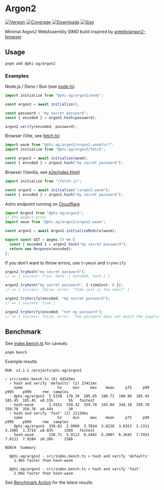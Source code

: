 # Argon2

[![Version](https://img.shields.io/npm/v/%40phi-ag%2Fargon2?style=for-the-badge&color=blue)](https://www.npmjs.com/package/@phi-ag/argon2)
[![Coverage](https://img.shields.io/codecov/c/github/phi-ag/argon2?style=for-the-badge)](https://app.codecov.io/github/phi-ag/argon2)
[![Downloads](https://img.shields.io/npm/d18m/%40phi-ag%2Fargon2?style=for-the-badge)](https://www.npmjs.com/package/@phi-ag/argon2)
[![Size](https://img.shields.io/npm/unpacked-size/%40phi-ag%2Fargon2?style=for-the-badge&label=size&color=lightgray)](https://www.npmjs.com/package/@phi-ag/argon2)

Minimal Argon2 WebAssembly SIMD build inspired by [antelle/argon2-browser](https://github.com/antelle/argon2-browser)

## Usage

    pnpm add @phi-ag/argon2

### Examples

Node.js / Deno / Bun (see [node.ts](src/node.ts))

```ts
import initialize from "@phi-ag/argon2/node";

const argon2 = await initialize();

const password = "my secret password";
const { encoded } = argon2.hash(password);

argon2.verify(encoded, password);
```

Browser (Vite, see [fetch.ts](src/fetch.ts))

```ts
import wasm from "@phi-ag/argon2/argon2.wasm?url";
import initialize from "@phi-ag/argon2/fetch";

const argon2 = await initialize(wasm);
const { encoded } = argon2.hash("my secret password");
```

Browser (Vanilla, see [e2e/index.html](e2e/index.html))

```ts
import initialize from "/fetch.js";

const argon2 = await initialize("/argon2.wasm");
const { encoded } = argon2.hash("my secret password");
```

Astro endpoint running on [Cloudflare](https://developers.cloudflare.com/workers/runtime-apis/webassembly/javascript/#use-from-javascript)

```ts
import Argon2 from "@phi-ag/argon2";
// @ts-expect-error
import wasm from "@phi-ag/argon2/argon2.wasm";

const argon2 = await Argon2.initializeModule(wasm);

export const GET = async () => {
  const { encoded } = argon2.hash("my secret password");
  return new Response(encoded);
};
```

If you don't want to throw errors, use `tryHash` and `tryVerify`

```ts
argon2.tryHash("my secret password");
// => { success: true; data: { encoded, hash } }

argon2.tryHash("my secret password", { timeCost: 0 });
// => { success: false; error: "Time cost is too small" }

argon2.tryVerify(encoded, "my secret password");
// => { success: true }

argon2.tryVerify(encoded, "not my password");
// => { success: false, error: "The password does not match the supplied hash" }
```

## Benchmark

See [index.bench.ts](src/index.bench.ts) for caveats

    pnpm bench

Example results

    RUN  v2.1.1 /projects/phi-ag/argon2

    ✓ src/index.bench.ts (6) 44543ms
      ✓ hash and verify 'defaults' (2) 23411ms
        name                hz     min     max    mean     p75     p99    p995    p999     rme  samples
      · @phi-ag/argon2  5.5338  178.39  185.45  180.71  180.96  185.45  185.45  185.45  ±0.15%       56   fastest
      · hash-wasm       2.9151  339.32  359.78  343.04  344.10  359.78  359.78  359.78  ±0.44%       30
      ✓ hash and verify 'fast' (2) 21129ms
        name                hz     min     max    mean     p75     p99    p995    p999     rme  samples
      · @phi-ag/argon2  330.82  2.9909  3.7024  3.0228  3.0351  3.1311  3.1985  3.3719  ±0.03%     3309   fastest
      · hash-wasm       158.71  5.9113  8.4492  6.3007  6.3645  7.7453  7.8111  7.9284  ±0.38%     1588

    BENCH  Summary

      @phi-ag/argon2 - src/index.bench.ts > hash and verify 'defaults'
        1.90x faster than hash-wasm

      @phi-ag/argon2 - src/index.bench.ts > hash and verify 'fast'
        2.08x faster than hash-wasm

See [Benchmark Action](https://github.com/phi-ag/argon2/actions/workflows/bench.yml) for the latest results
